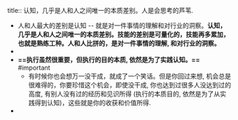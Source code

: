 title:: 认知，几乎是人和人之间唯一的本质差别。人是会思考的芦苇.

- 人和人最大的差别是认知 -- 就是对一件事情的理解和对行业的洞察。**认知，几乎是人和人之间唯一的本质差别。技能的差别是可量化的，技能再多累加，也就是熟练工种。人和人比拼的，是对一件事情的理解, 和对行业的洞察。**
-
- **==执行虽然很重要，但执行的目的本质, 依然是为了实践认知。==** #important
	- 有时候你也会想万一没干成，就成了一个笑话。但是你回过来想, 机会总是很难得的，你要珍惜这个机会，即使没干成, 你也达到过很多人没达到过的高度, 有别人没有过的经历和见识所得 (执行的本质目的, 依然是为了从实践得到认知)，这些就是你的收获和价值所得.
-